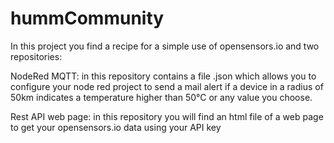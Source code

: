 # hummCommunity

In this project you find a recipe for a simple use of opensensors.io and two repositories:

NodeRed MQTT: in this repository contains a file .json which allows you to configure your node red project
              to send a mail alert if a device in a radius of 50km indicates a temperature higher than 50°C or any value you choose.
              

Rest API web page: in this repository you will find an html file of a web page to get your opensensors.io data using your API key
